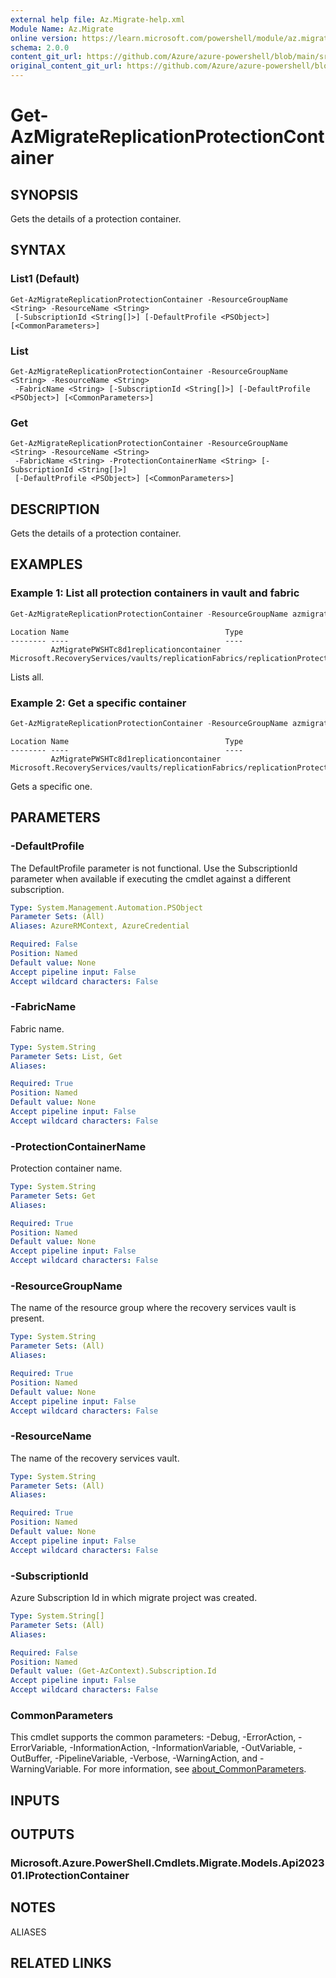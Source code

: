 ```yaml
---
external help file: Az.Migrate-help.xml
Module Name: Az.Migrate
online version: https://learn.microsoft.com/powershell/module/az.migrate/get-azmigratereplicationprotectioncontainer
schema: 2.0.0
content_git_url: https://github.com/Azure/azure-powershell/blob/main/src/Migrate/Migrate/help/Get-AzMigrateReplicationProtectionContainer.md
original_content_git_url: https://github.com/Azure/azure-powershell/blob/main/src/Migrate/Migrate/help/Get-AzMigrateReplicationProtectionContainer.md
---
```


# Get-AzMigrateReplicationProtectionContainer

## SYNOPSIS
Gets the details of a protection container.

## SYNTAX

### List1 (Default)
```
Get-AzMigrateReplicationProtectionContainer -ResourceGroupName <String> -ResourceName <String>
 [-SubscriptionId <String[]>] [-DefaultProfile <PSObject>] [<CommonParameters>]
```

### List
```
Get-AzMigrateReplicationProtectionContainer -ResourceGroupName <String> -ResourceName <String>
 -FabricName <String> [-SubscriptionId <String[]>] [-DefaultProfile <PSObject>] [<CommonParameters>]
```

### Get
```
Get-AzMigrateReplicationProtectionContainer -ResourceGroupName <String> -ResourceName <String>
 -FabricName <String> -ProtectionContainerName <String> [-SubscriptionId <String[]>]
 [-DefaultProfile <PSObject>] [<CommonParameters>]
```

## DESCRIPTION
Gets the details of a protection container.

## EXAMPLES

### Example 1: List all protection containers in vault and fabric
```powershell
Get-AzMigrateReplicationProtectionContainer -ResourceGroupName azmigratepwshtestasr13072020  -ResourceName AzMigrateTestProjectPWSH02aarsvault -FabricName AzMigratePWSHTc8d1replicationfabric
```

```output
Location Name                                   Type
-------- ----                                   ----
         AzMigratePWSHTc8d1replicationcontainer Microsoft.RecoveryServices/vaults/replicationFabrics/replicationProtectionContainers
```

Lists all.

### Example 2: Get a specific container
```powershell
Get-AzMigrateReplicationProtectionContainer -ResourceGroupName azmigratepwshtestasr13072020  -ResourceName AzMigrateTestProjectPWSH02aarsvault -FabricName AzMigratePWSHTc8d1replicationfabric -ProtectionContainerName AzMigratePWSHTc8d1replicationcontainer
```

```output
Location Name                                   Type
-------- ----                                   ----
         AzMigratePWSHTc8d1replicationcontainer Microsoft.RecoveryServices/vaults/replicationFabrics/replicationProtectionContainers
```

Gets a specific one.

## PARAMETERS

### -DefaultProfile
The DefaultProfile parameter is not functional.
Use the SubscriptionId parameter when available if executing the cmdlet against a different subscription.

```yaml
Type: System.Management.Automation.PSObject
Parameter Sets: (All)
Aliases: AzureRMContext, AzureCredential

Required: False
Position: Named
Default value: None
Accept pipeline input: False
Accept wildcard characters: False
```

### -FabricName
Fabric name.

```yaml
Type: System.String
Parameter Sets: List, Get
Aliases:

Required: True
Position: Named
Default value: None
Accept pipeline input: False
Accept wildcard characters: False
```

### -ProtectionContainerName
Protection container name.

```yaml
Type: System.String
Parameter Sets: Get
Aliases:

Required: True
Position: Named
Default value: None
Accept pipeline input: False
Accept wildcard characters: False
```

### -ResourceGroupName
The name of the resource group where the recovery services vault is present.

```yaml
Type: System.String
Parameter Sets: (All)
Aliases:

Required: True
Position: Named
Default value: None
Accept pipeline input: False
Accept wildcard characters: False
```

### -ResourceName
The name of the recovery services vault.

```yaml
Type: System.String
Parameter Sets: (All)
Aliases:

Required: True
Position: Named
Default value: None
Accept pipeline input: False
Accept wildcard characters: False
```

### -SubscriptionId
Azure Subscription Id in which migrate project was created.

```yaml
Type: System.String[]
Parameter Sets: (All)
Aliases:

Required: False
Position: Named
Default value: (Get-AzContext).Subscription.Id
Accept pipeline input: False
Accept wildcard characters: False
```

### CommonParameters
This cmdlet supports the common parameters: -Debug, -ErrorAction, -ErrorVariable, -InformationAction, -InformationVariable, -OutVariable, -OutBuffer, -PipelineVariable, -Verbose, -WarningAction, and -WarningVariable. For more information, see [about_CommonParameters](http://go.microsoft.com/fwlink/?LinkID=113216).

## INPUTS

## OUTPUTS

### Microsoft.Azure.PowerShell.Cmdlets.Migrate.Models.Api202301.IProtectionContainer

## NOTES

ALIASES

## RELATED LINKS
